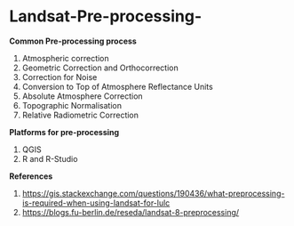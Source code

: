 # Landsat-Pre-processing-
**Common Pre-processing process**
1. Atmospheric correction
2. Geometric Correction and Orthocorrection
3. Correction for Noise
4. Conversion to Top of Atmosphere Reflectance Units
5. Absolute Atmosphere Correction
6. Topographic Normalisation
7. Relative Radiometric Correction

**Platforms for pre-processing**
1. QGIS
2. R and R-Studio


**References**
1. https://gis.stackexchange.com/questions/190436/what-preprocessing-is-required-when-using-landsat-for-lulc
2. https://blogs.fu-berlin.de/reseda/landsat-8-preprocessing/
